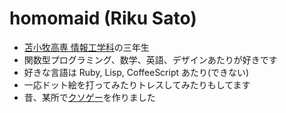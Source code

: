 homomaid (Riku Sato)
=======

- [苫小牧高専 情報工学科](http://www2.tomakomai-ct.ac.jp/dep/jo)の三年生
- 関数型プログラミング、数学、英語、デザインあたりが好きです
- 好きな言語は Ruby, Lisp, CoffeeScript あたり(できない)
- 一応ドット絵を打ってみたりトレスしてみたりもしてます
- 昔、某所で[クソゲー](http://homomaid.github.io/GaruShooting/)を作りました
